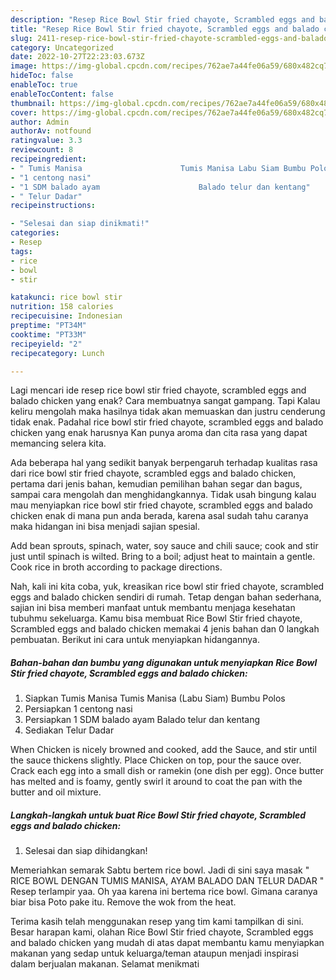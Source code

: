 ```yaml
---
description: "Resep Rice Bowl Stir fried chayote, Scrambled eggs and balado chicken yang Enak Banget, Buat Buka Puasa Bisa Manjain Lidah"
title: "Resep Rice Bowl Stir fried chayote, Scrambled eggs and balado chicken yang Enak Banget, Buat Buka Puasa Bisa Manjain Lidah"
slug: 2411-resep-rice-bowl-stir-fried-chayote-scrambled-eggs-and-balado-chicken-yang-enak-banget-buat-buka-puasa-bisa-manjain-lidah
category: Uncategorized
date: 2022-10-27T22:23:03.673Z
image: https://img-global.cpcdn.com/recipes/762ae7a44fe06a59/680x482cq70/rice-bowl-stir-fried-chayote-scrambled-eggs-and-balado-chicken-foto-resep-utama.jpg
hideToc: false
enableToc: true
enableTocContent: false
thumbnail: https://img-global.cpcdn.com/recipes/762ae7a44fe06a59/680x482cq70/rice-bowl-stir-fried-chayote-scrambled-eggs-and-balado-chicken-foto-resep-utama.jpg
cover: https://img-global.cpcdn.com/recipes/762ae7a44fe06a59/680x482cq70/rice-bowl-stir-fried-chayote-scrambled-eggs-and-balado-chicken-foto-resep-utama.jpg
author: Admin
authorAv: notfound
ratingvalue: 3.3
reviewcount: 8
recipeingredient:
- " Tumis Manisa                      Tumis Manisa Labu Siam Bumbu Polos"
- "1 centong nasi"
- "1 SDM balado ayam                      Balado telur dan kentang"
- " Telur Dadar"
recipeinstructions:

- "Selesai dan siap dinikmati!"
categories:
- Resep
tags:
- rice
- bowl
- stir

katakunci: rice bowl stir 
nutrition: 158 calories
recipecuisine: Indonesian
preptime: "PT34M"
cooktime: "PT33M"
recipeyield: "2"
recipecategory: Lunch

---
```



Lagi mencari ide resep rice bowl stir fried chayote, scrambled eggs and balado chicken yang enak? Cara membuatnya sangat gampang. Tapi Kalau keliru mengolah maka hasilnya tidak akan memuaskan dan justru cenderung tidak enak. Padahal rice bowl stir fried chayote, scrambled eggs and balado chicken yang enak harusnya Kan punya aroma dan cita rasa yang dapat memancing selera kita.


Ada beberapa hal yang sedikit banyak berpengaruh terhadap kualitas rasa dari rice bowl stir fried chayote, scrambled eggs and balado chicken, pertama dari jenis bahan, kemudian pemilihan bahan segar dan bagus, sampai cara mengolah dan menghidangkannya. Tidak usah bingung kalau mau menyiapkan rice bowl stir fried chayote, scrambled eggs and balado chicken enak di mana pun anda berada, karena asal sudah tahu caranya maka hidangan ini bisa menjadi sajian spesial.

Add bean sprouts, spinach, water, soy sauce and chili sauce; cook and stir just until spinach is wilted. Bring to a boil; adjust heat to maintain a gentle. Cook rice in broth according to package directions.


Nah, kali ini kita coba, yuk, kreasikan rice bowl stir fried chayote, scrambled eggs and balado chicken sendiri di rumah. Tetap dengan bahan sederhana, sajian ini bisa memberi manfaat untuk membantu menjaga kesehatan tubuhmu sekeluarga. Kamu bisa membuat Rice Bowl Stir fried chayote, Scrambled eggs and balado chicken memakai 4 jenis bahan dan 0 langkah pembuatan. Berikut ini cara untuk menyiapkan hidangannya.

<!--inarticleads1-->

##### Bahan-bahan dan bumbu yang digunakan untuk menyiapkan Rice Bowl Stir fried chayote, Scrambled eggs and balado chicken:

1. Siapkan  Tumis Manisa                      Tumis Manisa (Labu Siam) Bumbu Polos
1. Persiapkan 1 centong nasi
1. Persiapkan 1 SDM balado ayam                      Balado telur dan kentang
1. Sediakan  Telur Dadar


When Chicken is nicely browned and cooked, add the Sauce, and stir until the sauce thickens slightly. Place Chicken on top, pour the sauce over. Crack each egg into a small dish or ramekin (one dish per egg). Once butter has melted and is foamy, gently swirl it around to coat the pan with the butter and oil mixture. 

<!--inarticleads2-->

##### Langkah-langkah untuk buat Rice Bowl Stir fried chayote, Scrambled eggs and balado chicken:


1. Selesai dan siap dihidangkan!

Memeriahkan semarak Sabtu bertem rice bowl. Jadi di sini saya masak &#34; RICE BOWL DENGAN TUMIS MANISA, AYAM BALADO DAN TELUR DADAR &#34; Resep terlampir yaa. Oh yaa karena ini bertema rice bowl. Gimana caranya biar bisa Poto pake itu. Remove the wok from the heat. 

Terima kasih telah menggunakan resep yang tim kami tampilkan di sini. Besar harapan kami, olahan Rice Bowl Stir fried chayote, Scrambled eggs and balado chicken yang mudah di atas dapat membantu kamu menyiapkan makanan yang sedap untuk keluarga/teman ataupun menjadi inspirasi dalam berjualan makanan. Selamat menikmati
